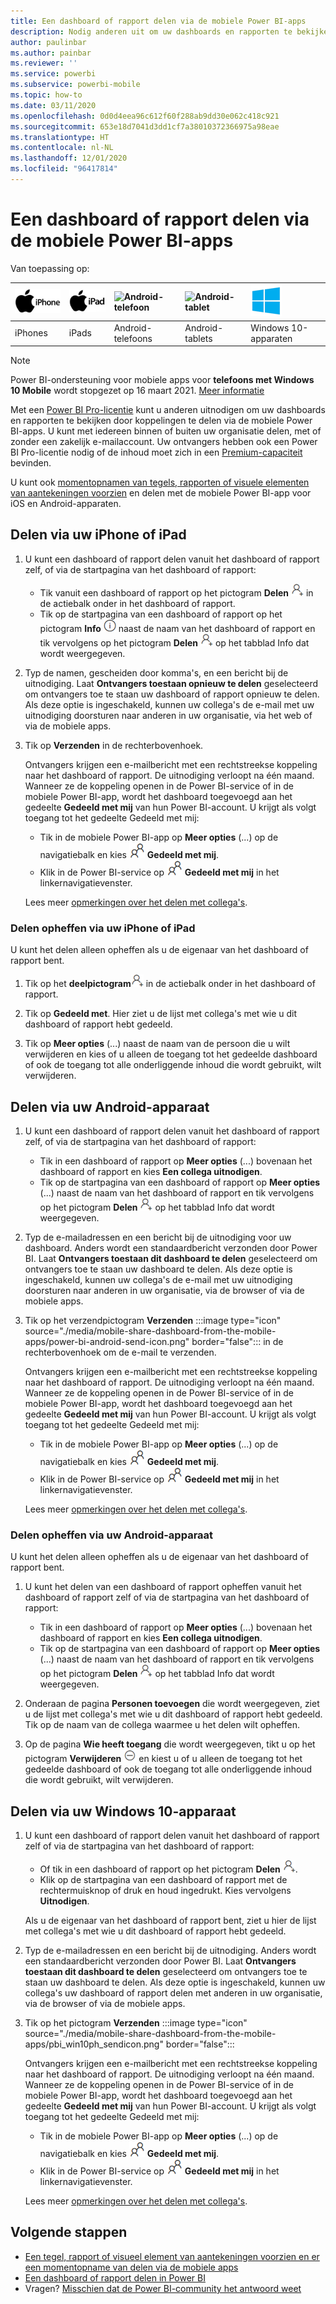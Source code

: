 ```yaml
---
title: Een dashboard of rapport delen via de mobiele Power BI-apps
description: Nodig anderen uit om uw dashboards en rapporten te bekijken door koppelingen te delen via de mobiele Power BI-apps. Hier vindt u meer informatie.
author: paulinbar
ms.author: painbar
ms.reviewer: ''
ms.service: powerbi
ms.subservice: powerbi-mobile
ms.topic: how-to
ms.date: 03/11/2020
ms.openlocfilehash: 0d0d4eea96c612f60f288ab9dd30e062c418c921
ms.sourcegitcommit: 653e18d7041d3dd1cf7a38010372366975a98eae
ms.translationtype: HT
ms.contentlocale: nl-NL
ms.lasthandoff: 12/01/2020
ms.locfileid: "96417814"
---
```

# <a name="share-a-dashboard-or-report-from-the-power-bi-mobile-apps"></a>Een dashboard of rapport delen via de mobiele Power BI-apps
Van toepassing op:

| ![iPhone](./media/mobile-share-dashboard-from-the-mobile-apps/iphone-logo-50-px.png) | ![iPad](./media/mobile-share-dashboard-from-the-mobile-apps/ipad-logo-50-px.png) | ![Android-telefoon](./media/mobile-share-dashboard-from-the-mobile-apps/android-phone-logo-50-px.png) | ![Android-tablet](./media/mobile-share-dashboard-from-the-mobile-apps/android-tablet-logo-50-px.png) | ![Windows 10](./media/mobile-share-dashboard-from-the-mobile-apps/win-10-logo-50-px.png) |
|:--- |:--- |:--- |:--- |:--- |
| iPhones |iPads |Android-telefoons |Android-tablets |Windows 10-apparaten |

>[!NOTE]
>Power BI-ondersteuning voor mobiele apps voor **telefoons met Windows 10 Mobile** wordt stopgezet op 16 maart 2021. [Meer informatie](/legal/powerbi/powerbi-mobile/power-bi-mobile-app-end-of-support-for-windows-phones)

Met een [Power BI Pro-licentie](../../fundamentals/service-features-license-type.md) kunt u anderen uitnodigen om uw dashboards en rapporten te bekijken door koppelingen te delen via de mobiele Power BI-apps. U kunt met iedereen binnen of buiten uw organisatie delen, met of zonder een zakelijk e-mailaccount. Uw ontvangers hebben ook een Power BI Pro-licentie nodig of de inhoud moet zich in een [Premium-capaciteit](../../admin/service-premium-what-is.md) bevinden.

U kunt ook [momentopnamen van tegels, rapporten of visuele elementen van aantekeningen voorzien](mobile-annotate-and-share-a-tile-from-the-mobile-apps.md) en delen met de mobiele Power BI-app voor iOS en Android-apparaten. 

## <a name="share-from-your-iphone-or-ipad"></a>Delen via uw iPhone of iPad

1. U kunt een dashboard of rapport delen vanuit het dashboard of rapport zelf, of via de startpagina van het dashboard of rapport:
    *  Tik vanuit een dashboard of rapport op het pictogram **Delen** ![uitnodigingspictogram](././media/mobile-share-dashboard-from-the-mobile-apps/power-bi-android-invite-icon-ss.png) in de actiebalk onder in het dashboard of rapport.
    *  Tik op de startpagina van een dashboard of rapport op het pictogram **Info** ![Meer informatie](./media/mobile-share-dashboard-from-the-mobile-apps/power-bi-more-info-icon.png) naast de naam van het dashboard of rapport en tik vervolgens op het pictogram **Delen** ![uitnodigingspictogram](./media/mobile-share-dashboard-from-the-mobile-apps/power-bi-android-invite-icon-ss.png) op het tabblad Info dat wordt weergegeven.
2. Typ de namen, gescheiden door komma's, en een bericht bij de uitnodiging. Laat **Ontvangers toestaan opnieuw te delen** geselecteerd om ontvangers toe te staan uw dashboard of rapport opnieuw te delen. Als deze optie is ingeschakeld, kunnen uw collega's de e-mail met uw uitnodiging doorsturen naar anderen in uw organisatie, via het web of via de mobiele apps.
3. Tik op **Verzenden** in de rechterbovenhoek.
   
   Ontvangers krijgen een e-mailbericht met een rechtstreekse koppeling naar het dashboard of rapport. De uitnodiging verloopt na één maand. Wanneer ze de koppeling openen in de Power BI-service of in de mobiele Power BI-app, wordt het dashboard toegevoegd aan het gedeelte **Gedeeld met mij** van hun Power BI-account. U krijgt als volgt toegang tot het gedeelte Gedeeld met mij:
   
   * Tik in de mobiele Power BI-app op **Meer opties** (...) op de navigatiebalk en kies ![Gedeeld met mij](./././media/mobile-share-dashboard-from-the-mobile-apps/power-bi-shared-with-me-icon.png) **Gedeeld met mij**.
   * Klik in de Power BI-service op ![Gedeeld met mij](./././media/mobile-share-dashboard-from-the-mobile-apps/power-bi-shared-with-me-icon.png) **Gedeeld met mij** in het linkernavigatievenster.
   
   Lees meer [opmerkingen over het delen met collega's](../../collaborate-share/service-share-dashboards.md).

### <a name="unshare-from-your-iphone-or-ipad"></a>Delen opheffen via uw iPhone of iPad
U kunt het delen alleen opheffen als u de eigenaar van het dashboard of rapport bent.

1. Tik op het **deelpictogram**![Deelpictogram](././media/mobile-share-dashboard-from-the-mobile-apps/power-bi-android-invite-icon-ss.png) in de actiebalk onder in het dashboard of rapport.
2. Tik op **Gedeeld met**. Hier ziet u de lijst met collega's met wie u dit dashboard of rapport hebt gedeeld.

3. Tik op **Meer opties** (...) naast de naam van de persoon die u wilt verwijderen en kies of u alleen de toegang tot het gedeelde dashboard of ook de toegang tot alle onderliggende inhoud die wordt gebruikt, wilt verwijderen.



## <a name="share-from-your-android-device"></a>Delen via uw Android-apparaat
1. U kunt een dashboard of rapport delen vanuit het dashboard of rapport zelf, of via de startpagina van het dashboard of rapport:
    *  Tik in een dashboard of rapport op **Meer opties** (...) bovenaan het dashboard of rapport en kies **Een collega uitnodigen**.
    *  Tik op de startpagina van een dashboard of rapport op **Meer opties** (...) naast de naam van het dashboard of rapport en tik vervolgens op het pictogram **Delen** ![uitnodigingspictogram](./media/mobile-share-dashboard-from-the-mobile-apps/power-bi-android-invite-icon-ss.png) op het tabblad Info dat wordt weergegeven.
 
2. Typ de e-mailadressen en een bericht bij de uitnodiging voor uw dashboard. Anders wordt een standaardbericht verzonden door Power BI. Laat **Ontvangers toestaan dit dashboard te delen** geselecteerd om ontvangers toe te staan uw dashboard te delen. Als deze optie is ingeschakeld, kunnen uw collega's de e-mail met uw uitnodiging doorsturen naar anderen in uw organisatie, via de browser of via de mobiele apps.
   
3. Tik op het verzendpictogram **Verzenden** :::image type="icon" source="./media/mobile-share-dashboard-from-the-mobile-apps/power-bi-android-send-icon.png" border="false"::: in de rechterbovenhoek om de e-mail te verzenden.
   
    Ontvangers krijgen een e-mailbericht met een rechtstreekse koppeling naar het dashboard of rapport. De uitnodiging verloopt na één maand. Wanneer ze de koppeling openen in de Power BI-service of in de mobiele Power BI-app, wordt het dashboard toegevoegd aan het gedeelte **Gedeeld met mij** van hun Power BI-account. U krijgt als volgt toegang tot het gedeelte Gedeeld met mij:
   * Tik in de mobiele Power BI-app op **Meer opties** (...) op de navigatiebalk en kies ![Gedeeld met mij](./././media/mobile-share-dashboard-from-the-mobile-apps/power-bi-shared-with-me-icon.png) **Gedeeld met mij**.
   * Klik in de Power BI-service op ![Gedeeld met mij](./././media/mobile-share-dashboard-from-the-mobile-apps/power-bi-shared-with-me-icon.png) **Gedeeld met mij** in het linkernavigatievenster.
   
   Lees meer [opmerkingen over het delen met collega's](../../collaborate-share/service-share-dashboards.md).


### <a name="unshare-from-your-android-device"></a>Delen opheffen via uw Android-apparaat
U kunt het delen alleen opheffen als u de eigenaar van het dashboard of rapport bent.

1. U kunt het delen van een dashboard of rapport opheffen vanuit het dashboard of rapport zelf of via de startpagina van het dashboard of rapport:
    *  Tik in een dashboard of rapport op **Meer opties** (...) bovenaan het dashboard of rapport en kies **Een collega uitnodigen**.
    *  Tik op de startpagina van een dashboard of rapport op **Meer opties** (...) naast de naam van het dashboard of rapport en tik vervolgens op het pictogram **Delen** ![uitnodigingspictogram](./media/mobile-share-dashboard-from-the-mobile-apps/power-bi-android-invite-icon-ss.png) op het tabblad Info dat wordt weergegeven.

2. Onderaan de pagina **Personen toevoegen** die wordt weergegeven, ziet u de lijst met collega's met wie u dit dashboard of rapport hebt gedeeld. Tik op de naam van de collega waarmee u het delen wilt opheffen.
3. Op de pagina **Wie heeft toegang** die wordt weergegeven, tikt u op het pictogram **Verwijderen** ![pictogram verwijderen](./media/mobile-share-dashboard-from-the-mobile-apps/power-bi-android-remove-icon.png) en kiest u of u alleen de toegang tot het gedeelde dashboard of ook de toegang tot alle onderliggende inhoud die wordt gebruikt, wilt verwijderen.

## <a name="share-from-your-windows-10-device"></a>Delen via uw Windows 10-apparaat

1. U kunt een dashboard of rapport delen vanuit het dashboard of rapport zelf of via de startpagina van het dashboard of rapport:
    * Of tik in een dashboard of rapport op het pictogram **Delen** ![uitnodigingspictogram](./media/mobile-share-dashboard-from-the-mobile-apps/power-bi-android-invite-icon-ss.png).
    * Klik op de startpagina van een dashboard of rapport met de rechtermuisknop of druk en houd ingedrukt. Kies vervolgens **Uitnodigen**.
   
   Als u de eigenaar van het dashboard of rapport bent, ziet u hier de lijst met collega's met wie u dit dashboard of rapport hebt gedeeld.

2. Typ de e-mailadressen en een bericht bij de uitnodiging. Anders wordt een standaardbericht verzonden door Power BI. Laat **Ontvangers toestaan dit dashboard te delen** geselecteerd om ontvangers toe te staan uw dashboard te delen. Als deze optie is ingeschakeld, kunnen uw collega's uw dashboard of rapport delen met anderen in uw organisatie, via de browser of via de mobiele apps.
   
3. Tik op het pictogram **Verzenden** :::image type="icon" source="./media/mobile-share-dashboard-from-the-mobile-apps/pbi_win10ph_sendicon.png" border="false":::
   
    Ontvangers krijgen een e-mailbericht met een rechtstreekse koppeling naar het dashboard of rapport. De uitnodiging verloopt na één maand. Wanneer ze de koppeling openen in de Power BI-service of in de mobiele Power BI-app, wordt het dashboard toegevoegd aan het gedeelte **Gedeeld met mij** van hun Power BI-account. U krijgt als volgt toegang tot het gedeelte Gedeeld met mij:
   
   * Tik in de mobiele Power BI-app op **Meer opties** (...) op de navigatiebalk en kies ![Gedeeld met mij](./././media/mobile-share-dashboard-from-the-mobile-apps/power-bi-shared-with-me-icon.png) **Gedeeld met mij**.
   * Klik in de Power BI-service op ![Gedeeld met mij](./././media/mobile-share-dashboard-from-the-mobile-apps/power-bi-shared-with-me-icon.png) **Gedeeld met mij** in het linkernavigatievenster.
   
   Lees meer [opmerkingen over het delen met collega's](../../collaborate-share/service-share-dashboards.md).

## <a name="next-steps"></a>Volgende stappen
* [Een tegel, rapport of visueel element van aantekeningen voorzien en er een momentopname van delen via de mobiele apps](mobile-annotate-and-share-a-tile-from-the-mobile-apps.md)
* [Een dashboard of rapport delen in Power BI](../../collaborate-share/service-share-dashboards.md)
* Vragen? [Misschien dat de Power BI-community het antwoord weet](https://community.powerbi.com/)